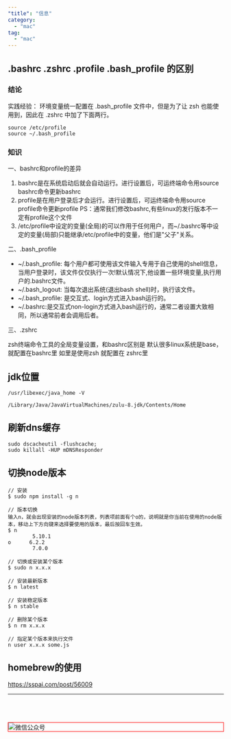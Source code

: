 ```yaml
---
"title": "信息"
category:
  - "mac"
tag:
  - "mac"
---
```


## .bashrc .zshrc .profile .bash_profile 的区别


### 结论

实践经验： 环境变量统一配置在 .bash_profile 文件中，但是为了让 zsh 也能使用到，因此在 .zshrc 中加了下面两行。

```
source /etc/profile 
source ~/.bash_profile
```

### 知识

一、bashrc和profile的差异

1. bashrc是在系统启动后就会自动运行。进行设置后，可运终端命令用source bashrc命令更新bashrc
2. profile是在用户登录后才会运行。进行设置后，可运终端命令用source profile命令更新profile
PS：通常我们修改bashrc,有些linux的发行版本不一定有profile这个文件
1. /etc/profile中设定的变量(全局)的可以作用于任何用户，而~/.bashrc等中设定的变量(局部)只能继承/etc/profile中的变量，他们是"父子"关系。

二、.bash_profile

- ~/.bash_profile: 每个用户都可使用该文件输入专用于自己使用的shell信息，当用户登录时，该文件仅仅执行一次!默认情况下,他设置一些环境变量,执行用户的.bashrc文件。
- ~/.bash_logout: 当每次退出系统(退出bash shell)时，执行该文件。
- ~/.bash_profile: 是交互式、login方式进入bash运行的。
- ~/.bashrc:是交互式non-login方式进入bash运行的，通常二者设置大致相同，所以通常前者会调用后者。

三、.zshrc

zsh终端命令工具的全局变量设置，和bashrc区别是 默认很多linux系统是base，就配置在bashrc里
如里是使用zsh 就配置在 zshrc里



## jdk位置

```
/usr/libexec/java_home -V

/Library/Java/JavaVirtualMachines/zulu-8.jdk/Contents/Home
```

## 刷新dns缓存

```
sudo dscacheutil -flushcache;
sudo killall -HUP mDNSResponder

```

## 切换node版本

```
// 安装
$ sudo npm install -g n

// 版本切换
输入n，就会出现安装的node版本列表，列表项前面有个o的，说明就是你当前在使用的node版本，移动上下方向键来选择要使用的版本，最后按回车生效。
$ n
        5.10.1 
o      6.2.2 
        7.0.0

// 切换或安装某个版本
$ sudo n x.x.x

// 安装最新版本
$ n latest

// 安装稳定版本
$ n stable

// 删除某个版本
$ n rm x.x.x

// 指定某个版本来执行文件
n user x.x.x some.js
```

## homebrew的使用

https://sspai.com/post/56009

---
<br /><br /><br />
<img style="border:1px red solid; display:block; margin:0 auto;" src="https://tianqingxiaozhu.oss-cn-shenzhen.aliyuncs.com/img/qrcode.jpg" alt="微信公众号" />



